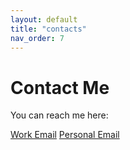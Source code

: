 ```yaml
---
layout: default
title: "contacts"
nav_order: 7
---
```


# Contact Me

You can reach me here:
<link rel="stylesheet" href="{{ '/assets/css/contact-button.css' | relative_url }}">

<div class="contact-buttons">
  <a href="mailto:gguri@uw.edu" class="email-button">Work Email</a>
  <a href="mailto:gled.guri@gmail.com" class="email-button">Personal Email</a>
</div>